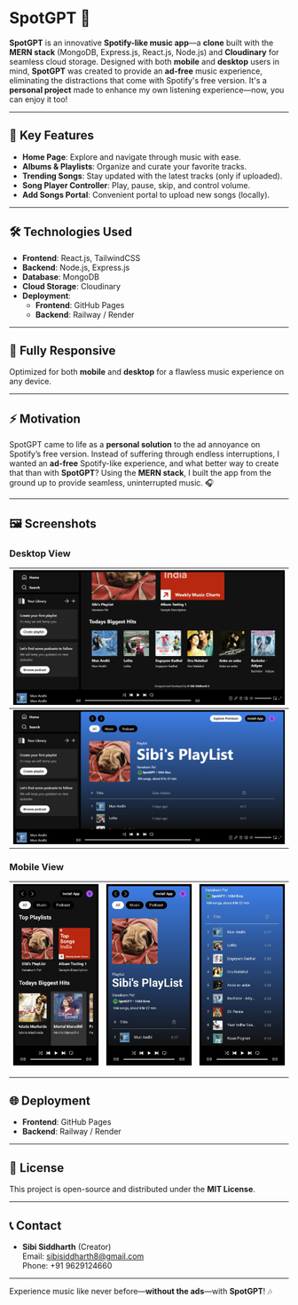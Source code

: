 # SpotGPT 🎵
**SpotGPT** is an innovative **Spotify-like music app**—a **clone** built with the **MERN stack** (MongoDB, Express.js, React.js, Node.js) and **Cloudinary** for seamless cloud storage. Designed with both **mobile** and **desktop** users in mind, **SpotGPT** was created to provide an **ad-free** music experience, eliminating the distractions that come with Spotify's free version. It's a **personal project** made to enhance my own listening experience—now, you can enjoy it too!

---

## 🚀 Key Features
- **Home Page**: Explore and navigate through music with ease.
- **Albums & Playlists**: Organize and curate your favorite tracks.
- **Trending Songs**: Stay updated with the latest tracks (only if uploaded).
- **Song Player Controller**: Play, pause, skip, and control volume.
- **Add Songs Portal**: Convenient portal to upload new songs (locally).

---

## 🛠️ Technologies Used
- **Frontend**: React.js, TailwindCSS
- **Backend**: Node.js, Express.js
- **Database**: MongoDB
- **Cloud Storage**: Cloudinary
- **Deployment**: 
  - **Frontend**: GitHub Pages
  - **Backend**: Railway / Render

---

## 📱 Fully Responsive
Optimized for both **mobile** and **desktop** for a flawless music experience on any device.

---

## ⚡ Motivation
SpotGPT came to life as a **personal solution** to the ad annoyance on Spotify’s free version. Instead of suffering through endless interruptions, I wanted an **ad-free** Spotify-like experience, and what better way to create that than with **SpotGPT**? Using the **MERN stack**, I built the app from the ground up to provide seamless, uninterrupted music. 🎧

---

## 🖼️ Screenshots
### Desktop View

| ![Desktop Screenshot 1](./readme-images/SpotGPT-desktop-image-2.png) |
|:-----------------------------------------------------------:|
| ![Desktop Screenshot 2](./readme-images/SpotGPT-desktop-image-3.png) |

### Mobile View

| ![Mobile Screenshot 1](./readme-images/SpotGPT-mobile-image-1.jpg) | ![Mobile Screenshot 2](./readme-images/SpotGPT-mobile-image-2.jpg) | ![Mobile Screenshot 3](./readme-images/SpotGPT-mobile-image-3.jpg) |
|:----------------------------------------------------------:|:----------------------------------------------------------:|:----------------------------------------------------------:|

---

## 🌐 Deployment
- **Frontend**: GitHub Pages 
- **Backend**: Railway / Render

---

## 🤖 License
This project is open-source and distributed under the **MIT License**.

---

## 📞 Contact
- **Sibi Siddharth** (Creator)  
  Email: [sibisiddharth8@gmail.com](mailto:sibisiddharth8@gmail.com)  
  Phone: +91 9629124660

---

Experience music like never before—**without the ads**—with **SpotGPT**! 🎶
